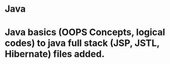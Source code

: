 # Java

# Java basics (OOPS Concepts, logical codes) to java full stack (JSP, JSTL, Hibernate) files added.
